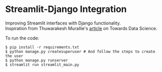 # Streamlit-Django Integration

Improving Streamlit interfaces with Django functionality.  
Inspiration from Thuwarakesh Murallie's [article][1] on Towards Data Science.

To run the code:  
```
$ pip install -r requirements.txt
$ python manage.py createsuperuser # And follow the steps to create the user
$ python manage.py runserver
$ streamlit run streamlit_main.py
```

[1]: https://towardsdatascience.com/secure-your-streamlit-app-with-django-bb0bee2a6519
